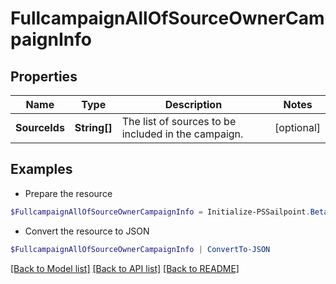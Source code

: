 # FullcampaignAllOfSourceOwnerCampaignInfo
## Properties

Name | Type | Description | Notes
------------ | ------------- | ------------- | -------------
**SourceIds** | **String[]** | The list of sources to be included in the campaign. | [optional] 

## Examples

- Prepare the resource
```powershell
$FullcampaignAllOfSourceOwnerCampaignInfo = Initialize-PSSailpoint.BetaFullcampaignAllOfSourceOwnerCampaignInfo  -SourceIds [0fbe863c063c4c88a35fd7f17e8a3df5]
```

- Convert the resource to JSON
```powershell
$FullcampaignAllOfSourceOwnerCampaignInfo | ConvertTo-JSON
```

[[Back to Model list]](../README.md#documentation-for-models) [[Back to API list]](../README.md#documentation-for-api-endpoints) [[Back to README]](../README.md)

